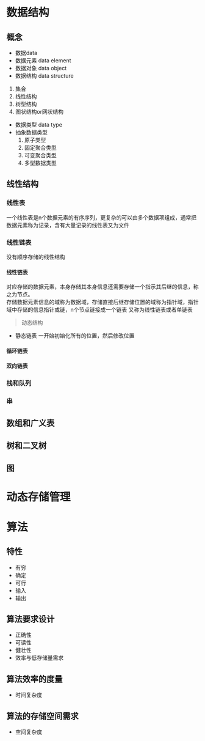 #  数据结构

## 概念
* 数据data
* 数据元素 data element
* 数据对象 data object 
* 数据结构 data structure  
 1. 集合
 2. 线性结构
 3. 树型结构
 4. 图状结构or网状结构
* 数据类型 data type
* 抽象数据类型 
  1. 原子类型
  2. 固定聚合类型
  3. 可变聚合类型
  4. 多型数据类型
 
 ##  线性结构
 
 ### 线性表
 一个线性表是n个数据元素的有序序列，更复杂的可以由多个数据项组成，通常把数据元素称为记录，含有大量记录的线性表又为文件
 
 ### 线性链表
 没有顺序存储的线性结构
 
 #### 线性链表
 对应存储的数据元素，本身存储其本身信息还需要存储一个指示其后继的信息，称之为节点。     
 存储数据元素信息的域称为数据域，存储直接后继存储位置的域称为指针域，指针域中存储的信息指针或链，n个节点链接成一个链表
 又称为线性链表或者单链表
 > 动态结构
 
 * 静态链表 一开始初始化所有的位置，然后修改位置
 
 #### 循环链表
 
 #### 双向链表
 
 ### 栈和队列
 
 ### 串
 
 ## 数组和广义表
 
 ## 树和二叉树
 
 ## 图
 
 # 动态存储管理
 
 
 
 # 算法
 
 ## 特性
 * 有穷
 * 确定
 * 可行
 * 输入
 * 输出
 ## 算法要求设计
 * 正确性
 * 可读性
 * 健壮性
 * 效率与低存储量需求
 ## 算法效率的度量
 * 时间复杂度
 
 ## 算法的存储空间需求
 * 空间复杂度
 
 
 
 
 
 
 
 

